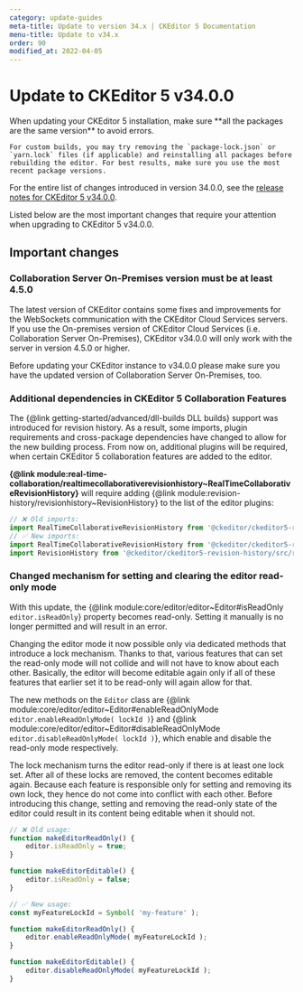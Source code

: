 ```yaml
---
category: update-guides
meta-title: Update to version 34.x | CKEditor 5 Documentation
menu-title: Update to v34.x
order: 90
modified_at: 2022-04-05
---
```


# Update to CKEditor&nbsp;5 v34.0.0

<info-box>
	When updating your CKEditor&nbsp;5 installation, make sure **all the packages are the same version** to avoid errors.

	For custom builds, you may try removing the `package-lock.json` or `yarn.lock` files (if applicable) and reinstalling all packages before rebuilding the editor. For best results, make sure you use the most recent package versions.
</info-box>

For the entire list of changes introduced in version 34.0.0, see the [release notes for CKEditor&nbsp;5 v34.0.0](https://github.com/ckeditor/ckeditor5/releases/tag/v34.0.0).

Listed below are the most important changes that require your attention when upgrading to CKEditor&nbsp;5 v34.0.0.

## Important changes

### Collaboration Server On-Premises version must be at least 4.5.0

 The latest version of CKEditor contains some fixes and improvements for the WebSockets communication with the CKEditor Cloud Services servers. If you use the On-premises version of CKEditor Cloud Services (i.e. Collaboration Server On-Premises), CKEditor v34.0.0 will only work with the server in version 4.5.0 or higher.

 Before updating your CKEditor instance to v34.0.0 please make sure you have the updated version of Collaboration Server On-Premises, too.

### Additional dependencies in CKEditor&nbsp;5 Collaboration Features

The {@link getting-started/advanced/dll-builds DLL builds} support was introduced for revision history. As a result, some imports, plugin requirements and cross-package dependencies have changed to allow for the new building process. From now on, additional plugins will be required, when certain CKEditor&nbsp;5 collaboration features are added to the editor.

**{@link module:real-time-collaboration/realtimecollaborativerevisionhistory~RealTimeCollaborativeRevisionHistory}** will require adding {@link module:revision-history/revisionhistory~RevisionHistory} to the list of the editor plugins:

```js
// ❌ Old imports:
import RealTimeCollaborativeRevisionHistory from '@ckeditor/ckeditor5-real-time-collaboration/src/realtimecollaborativerevisionhistory';
// ✅ New imports:
import RealTimeCollaborativeRevisionHistory from '@ckeditor/ckeditor5-real-time-collaboration/src/realtimecollaborativerevisionhistory';
import RevisionHistory from '@ckeditor/ckeditor5-revision-history/src/revisionhistory';
```

### Changed mechanism for setting and clearing the editor read-only mode

With this update, the {@link module:core/editor/editor~Editor#isReadOnly `editor.isReadOnly`} property becomes read-only. Setting it manually is no longer permitted and will result in an error.

Changing the editor mode it now possible only via dedicated methods that introduce a lock mechanism. Thanks to that, various features that can set the read-only mode will not collide and will not have to know about each other. Basically, the editor will become editable again only if all of these features that earlier set it to be read-only will again allow for that.

The new methods on the `Editor` class are {@link module:core/editor/editor~Editor#enableReadOnlyMode `editor.enableReadOnlyMode( lockId )`}  and {@link module:core/editor/editor~Editor#disableReadOnlyMode `editor.disableReadOnlyMode( lockId )`}, which enable and disable the read-only mode respectively.

The lock mechanism turns the editor read-only if there is at least one lock set. After all of these locks are removed, the content becomes editable again. Because each feature is responsible only for setting and removing its own lock, they hence do not come into conflict with each other. Before introducing this change, setting and removing the read-only state of the editor could result in its content being editable when it should not.

```js
// ❌ Old usage:
function makeEditorReadOnly() {
	editor.isReadOnly = true;
}

function makeEditorEditable() {
	editor.isReadOnly = false;
}

// ✅ New usage:
const myFeatureLockId = Symbol( 'my-feature' );

function makeEditorReadOnly() {
	editor.enableReadOnlyMode( myFeatureLockId );
}

function makeEditorEditable() {
	editor.disableReadOnlyMode( myFeatureLockId );
}
```
